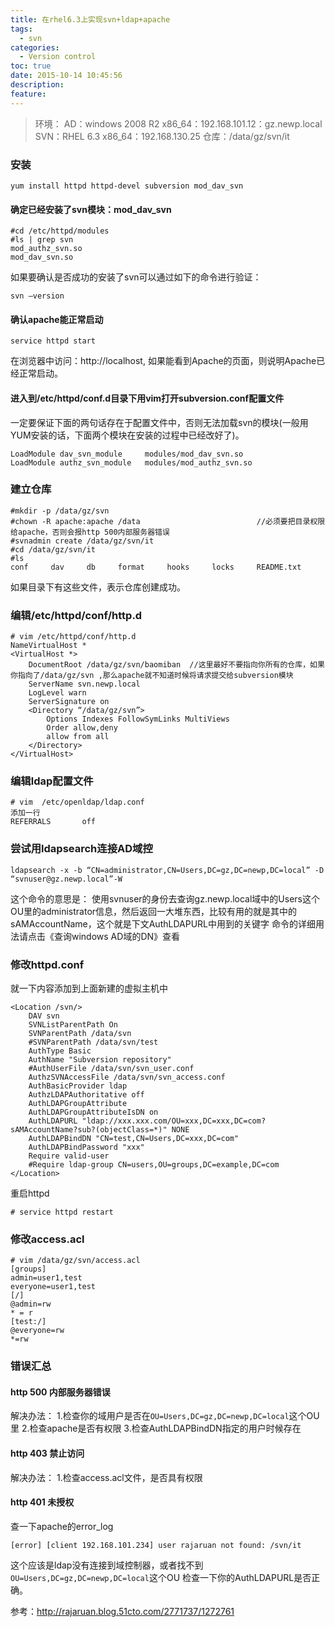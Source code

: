 ```yaml
---
title: 在rhel6.3上实现svn+ldap+apache
tags:
  - svn
categories:
  - Version control
toc: true
date: 2015-10-14 10:45:56
description: 
feature:
---
```


>环境：
AD：windows 2008 R2 x86_64：192.168.101.12：gz.newp.local
SVN：RHEL 6.3 x86_64：192.168.130.25
仓库：/data/gz/svn/it

### 安装
```
yum install httpd httpd-devel subversion mod_dav_svn

```
#### 确定已经安装了svn模块：mod_dav_svn
```
#cd /etc/httpd/modules
#ls | grep svn
mod_authz_svn.so
mod_dav_svn.so
```
如果要确认是否成功的安装了svn可以通过如下的命令进行验证：
```
svn –version

```

<!-- more  -->
#### 确认apache能正常启动
```
service httpd start
```
在浏览器中访问：http://localhost, 如果能看到Apache的页面，则说明Apache已经正常启动。


#### 进入到/etc/httpd/conf.d目录下用vim打开subversion.conf配置文件
一定要保证下面的两句话存在于配置文件中，否则无法加载svn的模块(一般用YUM安装的话，下面两个模块在安装的过程中已经改好了)。
```
LoadModule dav_svn_module     modules/mod_dav_svn.so
LoadModule authz_svn_module   modules/mod_authz_svn.so
```

### 建立仓库
```
#mkdir -p /data/gz/svn
#chown -R apache:apache /data                          //必须要把目录权限给apache，否则会报http 500内部服务器错误
#svnadmin create /data/gz/svn/it
#cd /data/gz/svn/it
#ls
conf     dav     db     format     hooks     locks     README.txt
```
如果目录下有这些文件，表示仓库创建成功。

### 编辑/etc/httpd/conf/http.d
```
# vim /etc/httpd/conf/http.d
NameVirtualHost *
<VirtualHost *>
    DocumentRoot /data/gz/svn/baomiban  //这里最好不要指向你所有的仓库，如果你指向了/data/gz/svn ,那么apache就不知道时候将请求提交给subversion模块
    ServerName svn.newp.local
    LogLevel warn
    ServerSignature on
    <Directory “/data/gz/svn”>
        Options Indexes FollowSymLinks MultiViews
        Order allow,deny
        allow from all
    </Directory>
</VirtualHost>
```

### 编辑ldap配置文件
```
# vim  /etc/openldap/ldap.conf
添加一行
REFERRALS       off
```

### 尝试用ldapsearch连接AD域控
```
ldapsearch -x -b “CN=administrator,CN=Users,DC=gz,DC=newp,DC=local” -D “svnuser@gz.newp.local”-W

```
这个命令的意思是：
使用svnuser的身份去查询gz.newp.local域中的Users这个OU里的administrator信息，然后返回一大堆东西，比较有用的就是其中的sAMAccountName，这个就是下文AuthLDAPURL中用到的关键字
命令的详细用法请点击《查询windows AD域的DN》查看

### 修改httpd.conf
就一下内容添加到上面新建的虚拟主机中
```
<Location /svn/>
    DAV svn
    SVNListParentPath On
    SVNParentPath /data/svn
    #SVNParentPath /data/svn/test
    AuthType Basic
    AuthName "Subversion repository"
    #AuthUserFile /data/svn/svn_user.conf
    AuthzSVNAccessFile /data/svn/svn_access.conf
    AuthBasicProvider ldap
    AuthzLDAPAuthoritative off
    AuthLDAPGroupAttribute
    AuthLDAPGroupAttributeIsDN on
    AuthLDAPURL "ldap://xxx.xxx.com/OU=xxx,DC=xxx,DC=com?sAMAccountName?sub?(objectClass=*)" NONE
    AuthLDAPBindDN "CN=test,CN=Users,DC=xxx,DC=com"
    AuthLDAPBindPassword "xxx"
    Require valid-user
    #Require ldap-group CN=users,OU=groups,DC=example,DC=com
</Location>
```
重启httpd
```
# service httpd restart
```

### 修改access.acl
```
# vim /data/gz/svn/access.acl
[groups]
admin=user1,test
everyone=user1,test
[/]
@admin=rw
* = r
[test:/]
@everyone=rw
*=rw
```

### 错误汇总

#### http 500 内部服务器错误
解决办法：
1.检查你的域用户是否在`OU=Users,DC=gz,DC=newp,DC=local`这个OU里
2.检查apache是否有权限
3.检查AuthLDAPBindDN指定的用户时候存在

#### http 403 禁止访问
解决办法：
1.检查access.acl文件，是否具有权限

#### http 401 未授权
查一下apache的error_log
```
[error] [client 192.168.101.234] user rajaruan not found: /svn/it
```
这个应该是ldap没有连接到域控制器，或者找不到`OU=Users,DC=gz,DC=newp,DC=local`这个OU
检查一下你的AuthLDAPURL是否正确。

参考：http://rajaruan.blog.51cto.com/2771737/1272761




